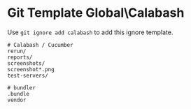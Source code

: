 Git Template Global\Calabash
===

Use `git ignore add calabash` to add this ignore template.

```
# Calabash / Cucumber
rerun/
reports/
screenshots/
screenshot*.png
test-servers/

# bundler
.bundle
vendor
```
